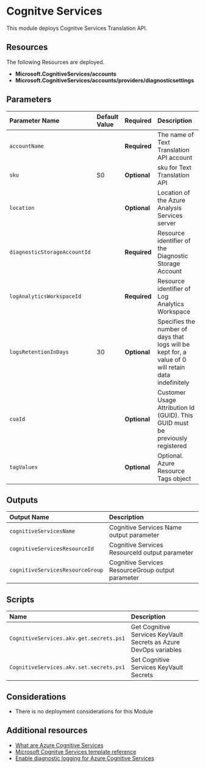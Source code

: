 # Cognitve Services

This module deploys Cognitve Services Translation API.

## Resources

The following Resources are deployed.

+ **Microsoft.CognitiveServices/accounts**
+ **Microsoft.CognitiveServices/accounts/providers/diagnosticsettings**

## Parameters

| Parameter Name | Default Value | Required | Description |
| :-             | :-            | :-       |:-           |
| `accountName` || **Required** |The name of Text Translation API account
| `sku` | S0| **Optional** | sku for Text Translation API
| `location` || **Optional** | Location of the Azure Analysis Services server
| `diagnosticStorageAccountId` || **Required** | Resource identifier of the Diagnostic Storage Account
| `logAnalyticsWorkspaceId` || **Required** | Resource identifier of Log Analytics Workspace
| `logsRetentionInDays` | 30 |**Optional** | Specifies the number of days that logs will be kept for, a value of 0 will retain data indefinitely
| `cuaId` || **Optional** | Customer Usage Attribution Id (GUID). This GUID must be previously registered
| `tagValues` || **Optional** | Optional. Azure Resource Tags object

## Outputs

| Output Name | Description |
| :-          | :-          |
| `cognitiveServicesName` |  Cognitive Services Name output parameter
| `cognitiveServicesResourceId` | Cognitive Services ResourceId output parameter
| `cognitiveServicesResourceGroup` | Cognitive Services ResourceGroup output parameter

## Scripts

| Name | Description |
| :-   | :-          |
| `CognitiveServices.akv.get.secrets.ps1` | Get Cognitive Services KeyVault Secrets as Azure DevOps variables
| `CognitiveServices.akv.set.secrets.ps1` | Set Cognitive Services KeyVault Secrets

## Considerations

+ There is no deployment considerations for this Module

## Additional resources

+ [What are Azure Cognitive Services](https://docs.microsoft.com/en-us/azure/cognitive-services/welcome)
+ [Microsoft Cognitve Services template reference](https://docs.microsoft.com/en-us/azure/templates/microsoft.cognitiveservices/allversions)
+ [Enable diagnostic logging for Azure Cognitive Services](https://docs.microsoft.com/en-us/azure/cognitive-services/diagnostic-logging)
